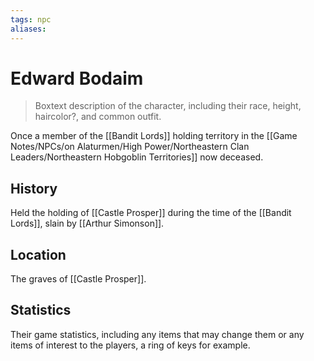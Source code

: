 ```yaml
---
tags: npc
aliases:
---
```

# Edward Bodaim

> Boxtext description of the character, including their race, height, haircolor?, and common outfit.

Once a member of the [[Bandit Lords]] holding territory in the [[Game Notes/NPCs/on Alaturmen/High Power/Northeastern Clan Leaders/Northeastern Hobgoblin Territories]] now deceased.

## History
Held the holding of [[Castle Prosper]] during the time of the [[Bandit Lords]], slain by [[Arthur Simonson]].

## Location
The graves of [[Castle Prosper]].

## Statistics
Their game statistics, including any items that may change them or any items of interest to the players, a ring of keys for example.